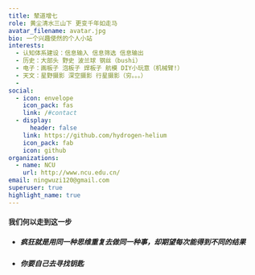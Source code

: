 ```yaml
---
title: 辇道增七
role: 黄尘清水三山下 更变千年如走马
avatar_filename: avatar.jpg
bio: 一个兴趣使然的个人小站
interests:
  - 认知体系建设：信息输入 信息筛选 信息输出
  - 历史：大部头 野史 波兰球 钢丝（bushi）
  - 电子：画板子 泡板子 焊板子 航模 DIY小玩意（机械臂!）
  - 天文：星野摄影 深空摄影 行星摄影（穷。。。）
  - 
social:
  - icon: envelope
    icon_pack: fas
    link: /#contact
  - display:
      header: false
    link: https://github.com/hydrogen-helium
    icon_pack: fab
    icon: github
organizations:
  - name: NCU
    url: http://www.ncu.edu.cn/
email: ningwuzi120@gmail.com
superuser: true
highlight_name: true
---
```

  #### 我们何以走到这一步
- ##### 疯狂就是用同一种思维重复去做同一种事，却期望每次能得到不同的结果
- ##### 你要自己去寻找钥匙